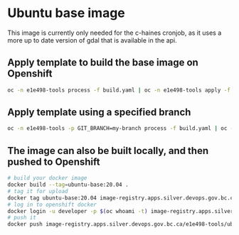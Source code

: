 # Ubuntu base image

This image is currently only needed for the c-haines cronjob, as it uses a more up to date version of gdal
that is available in the api.

## Apply template to build the base image on Openshift

```bash
oc -n e1e498-tools process -f build.yaml | oc -n e1e498-tools apply -f -
```

## Apply template using a specified branch

```bash
oc -n e1e498-tools -p GIT_BRANCH=my-branch process -f build.yaml | oc -n e1e498-tools apply -f -
```

## The image can also be built locally, and then pushed to Openshift

```bash
# build your docker image
docker build --tag=ubuntu-base:20.04 .
# tag it for upload
docker tag ubuntu-base:20.04 image-registry.apps.silver.devops.gov.bc.ca/e1e498-tools/ubuntu-base:20.04
# log in to openshift docker
docker login -u developer -p $(oc whoami -t) image-registry.apps.silver.devops.gov.bc.ca
# push it
docker push image-registry.apps.silver.devops.gov.bc.ca/e1e498-tools/ubuntu-base:20.04
```
